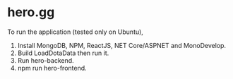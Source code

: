 # hero.gg

To run the application (tested only on Ubuntu),

1. Install MongoDB, NPM, ReactJS, NET Core/ASPNET and MonoDevelop.
2. Build LoadDotaData then run it.
3. Run hero-backend.
4. npm run hero-frontend.
